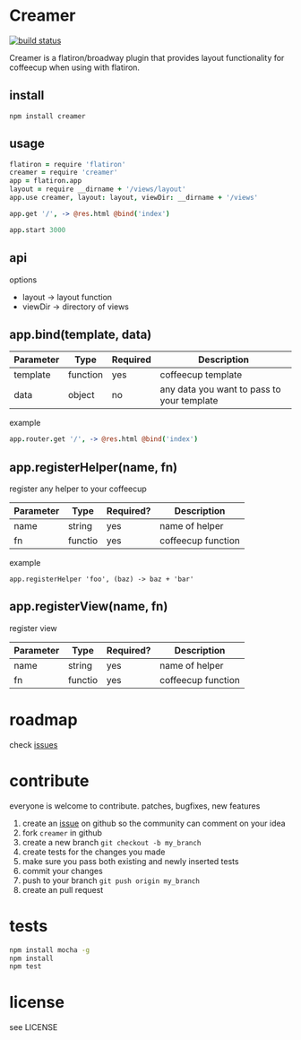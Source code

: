 # Creamer

[![build status](https://secure.travis-ci.org/twilson63/creamer.png)](http://travis-ci.org/twilson63/creamer)


Creamer is a flatiron/broadway plugin that provides layout functionality for
coffeecup when using with flatiron.

## install

`npm install creamer`

## usage

``` coffeescript
flatiron = require 'flatiron'
creamer = require 'creamer'
app = flatiron.app
layout = require __dirname + '/views/layout'
app.use creamer, layout: layout, viewDir: __dirname + '/views'

app.get '/', -> @res.html @bind('index')

app.start 3000
```

## api

options

- layout -> layout function
- viewDir -> directory of views

## app.bind(template, data)

Parameter  |  Type    | Required    |  Description
-----------|----------|-------------|-------------
template   | function | yes         | coffeecup template
data       | object   | no          | any data you want to pass to your template

example

``` coffeescript
app.router.get '/', -> @res.html @bind('index')
```

## app.registerHelper(name, fn)

register any helper to your coffeecup 

Parameter    |   Type    |  Required?  |  Description
-------------|-----------|-------------|------------------------
name         | string    | yes         | name of helper
fn           | functio   | yes         | coffeecup function

example

```
app.registerHelper 'foo', (baz) -> baz + 'bar'
```

## app.registerView(name, fn)

register view 

Parameter    |   Type    |  Required?  |  Description
-------------|-----------|-------------|------------------------
name         | string    | yes         | name of helper
fn           | functio   | yes         | coffeecup function


# roadmap

check [issues][1]

# contribute

everyone is welcome to contribute. patches, bugfixes, new features

1. create an [issue][1] on github so the community can comment on your idea
2. fork `creamer` in github
3. create a new branch `git checkout -b my_branch`
4. create tests for the changes you made
5. make sure you pass both existing and newly inserted tests
6. commit your changes
7. push to your branch `git push origin my_branch`
8. create an pull request

# tests

``` sh
npm install mocha -g
npm install
npm test

```

# license

see LICENSE

[1]: http://github.com/twilson63/creamer/issues